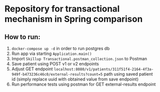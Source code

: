 # Repository for transactional mechanism in Spring comparison

## How to run:
1. `docker-compose up -d` in order to run postgres db
2. Run app via starting `Application.main()`
3. Import `Skillup Transactional.postman_collection.json` to Postman
4. Save patient using POST v1 or v2 endpoints
5. Adjust GET endpoint `localhost:8080/v1/patients/311f51f4-2164-4f3a-949f-b473236c46c0/external-results?count=5` path using saved patient id (simply replace uuid with obtained value from save endpoint)
6. Run performance tests using postman for GET external-results endpoint